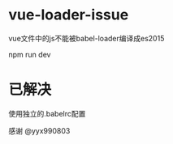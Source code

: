 # vue-loader-issue
vue文件中的js不能被babel-loader编译成es2015

npm run dev

# 已解决

使用独立的.babelrc配置

感谢 @yyx990803 

